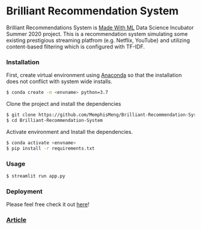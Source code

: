 # Brilliant Recommendation System 
Brilliant Recommendations System is [Made With ML] Data Science Incubator Summer 2020 project. This is a recommendation system simulating some existing prestigious streaming platfrom (e.g. Netflix, YouTube) and utilizing content-based filtering which is configured with TF-IDF.

### Installation 
First, create virtual environment using  [Anaconda] so that the installation does not conflict with system wide installs.
```sh
$ conda create -n <envname> python=3.7
```

Clone the project and install the dependencies
```sh
$ git clone https://github.com/MemphisMeng/Brilliant-Recommendation-System.git
$ cd Brilliant-Recommendation-System
```

Activate environment and Install the dependencies.
```sh
$ conda activate <envname>
$ pip install -r requirements.txt
```

### Usage 
```sh 
$ streamlit run app.py

```

### Deployment
Please feel free check it out [here](https://recommendation-sys.herokuapp.com)!

### [Article](https://towardsdatascience.com/movie-recommendation-system-based-on-movielens-ef0df580cd0e)

[//]: # (These are reference links used in the body of this note and get stripped out when the markdown processor does its job. There is no need to format nicely because it shouldn't be seen. Thanks SO - http://stackoverflow.com/questions/4823468/store-comments-in-markdown-syntax)
[Anaconda]: <https://www.anaconda.com/distribution/>
[Made With ML]: <https://madewithml.com/incubator/>
[here]: <https://help.github.com/en/github/authenticating-to-github/creating-a-personal-access-token-for-the-command-line#creating-a-token>
